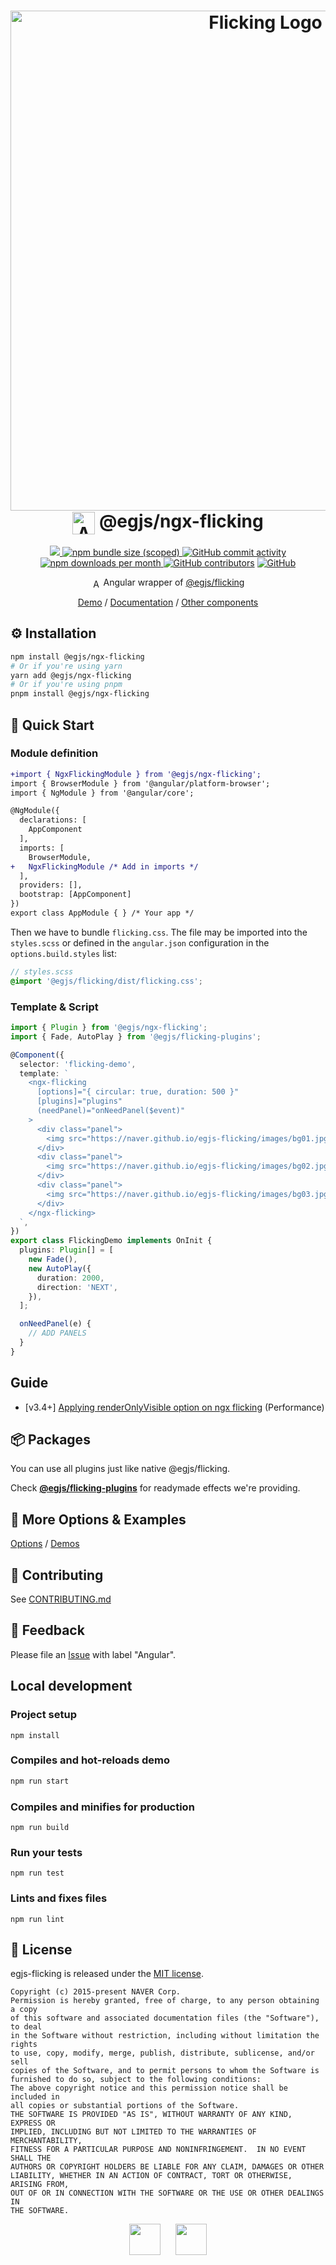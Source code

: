 <h1 align=center>
  <img width="800" alt="Flicking Logo" src="https://naver.github.io/egjs-flicking/images/flicking.svg"><br/>
  <img alt="Angular" src="https://naver.github.io/egjs-flicking/images/angular.svg" width="36" valign="middle">
  @egjs/ngx-flicking
</h1>

<p align=center>
  <a href="https://www.npmjs.com/package/@egjs/ngx-flicking" target="_blank">
    <img src="https://img.shields.io/npm/v/@egjs/ngx-flicking.svg?style=flat-square&color=dd0031&label=version&logo=NPM">
  </a>
  <a href="https://www.npmjs.com/package/@egjs/ngx-flicking" target="_blank">
    <img alt="npm bundle size (scoped)" src="https://img.shields.io/bundlephobia/minzip/@egjs/ngx-flicking.svg?style=flat-square&label=%F0%9F%92%BE%20gzipped&color=007acc">
  </a>
  <a href="https://github.com/naver/egjs-flicking/graphs/commit-activity">
    <img alt="GitHub commit activity" src="https://img.shields.io/github/commit-activity/m/naver/egjs-flicking.svg?style=flat-square&label=%E2%AC%86%20commits&color=08CE5D">
  </a>
  <a href="https://www.npmjs.com/package/@egjs/ngx-flicking" target="_blank">
    <img src="https://img.shields.io/npm/dm/@egjs/ngx-flicking.svg?style=flat-square&label=%E2%AC%87%20downloads&color=08CE5D" alt="npm downloads per month">
  </a>
  <a href="https://github.com/naver/egjs-flicking/graphs/contributors" target="_blank">
    <img alt="GitHub contributors" src="https://img.shields.io/github/contributors/naver/egjs-flicking.svg?label=%F0%9F%91%A5%20contributors&style=flat-square&color=08CE5D"></a>
  <a href="https://github.com/naver/egjs-flicking/blob/master/LICENSE" target="_blank">
    <img alt="GitHub" src="https://img.shields.io/github/license/naver/egjs-flicking.svg?style=flat-square&label=%F0%9F%93%9C%20license&color=08CE5D">
  </a>
</p>

<p align=center>
  <img alt="Angular" src="https://naver.github.io/egjs-flicking/images/angular.svg" width="15" valign="middle"> Angular wrapper of <a href="https://github.com/naver/egjs-flicking">@egjs/flicking</a>
</p>

<p align=center>
  <a href="https://codesandbox.io/s/egjsngx-flicking-examples-czb2g">Demo</a> / <a href="https://naver.github.io/egjs-flicking/docs/api/Flicking">Documentation</a> / <a href="https://naver.github.io/egjs/" />Other components</a>
</p>

## ⚙️ Installation

```sh
npm install @egjs/ngx-flicking
# Or if you're using yarn
yarn add @egjs/ngx-flicking
# Or if you're using pnpm
pnpm install @egjs/ngx-flicking
```

## 🏃 Quick Start

### Module definition

```diff
+import { NgxFlickingModule } from '@egjs/ngx-flicking';
import { BrowserModule } from '@angular/platform-browser';
import { NgModule } from '@angular/core';

@NgModule({
  declarations: [
    AppComponent
  ],
  imports: [
    BrowserModule,
+   NgxFlickingModule /* Add in imports */
  ],
  providers: [],
  bootstrap: [AppComponent]
})
export class AppModule { } /* Your app */
```

Then we have to bundle `flicking.css`. The file may be imported into the `styles.scss` or defined in the `angular.json` configuration in the `options.build.styles` list:

```scss
// styles.scss
@import '@egjs/flicking/dist/flicking.css';
```

### Template & Script

```ts
import { Plugin } from '@egjs/ngx-flicking';
import { Fade, AutoPlay } from '@egjs/flicking-plugins';

@Component({
  selector: 'flicking-demo',
  template: `
    <ngx-flicking
      [options]="{ circular: true, duration: 500 }"
      [plugins]="plugins"
      (needPanel)="onNeedPanel($event)"
    >
      <div class="panel">
        <img src="https://naver.github.io/egjs-flicking/images/bg01.jpg" />
      </div>
      <div class="panel">
        <img src="https://naver.github.io/egjs-flicking/images/bg02.jpg" />
      </div>
      <div class="panel">
        <img src="https://naver.github.io/egjs-flicking/images/bg03.jpg" />
      </div>
    </ngx-flicking>
  `,
})
export class FlickingDemo implements OnInit {
  plugins: Plugin[] = [
    new Fade(),
    new AutoPlay({
      duration: 2000,
      direction: 'NEXT',
    }),
  ];

  onNeedPanel(e) {
    // ADD PANELS
  }
}
```

## Guide

- \[v3.4+\] [Applying renderOnlyVisible option on ngx flicking](https://github.com/naver/egjs-flicking/wiki/Applying-renderOnlyVisible-option-on-ngx-flicking) (Performance)

## 📦 Packages

You can use all plugins just like native @egjs/flicking.

Check [**@egjs/flicking-plugins**](https://github.com/naver/egjs-flicking-plugins) for readymade effects we're providing.

## 📖 More Options & Examples

[Options](https://naver.github.io/egjs-flicking/Options) / [Demos](https://naver.github.io/egjs-flicking/Demos)

## 🙌 Contributing

See [CONTRIBUTING.md](https://github.com/naver/egjs-flicking/blob/master/CONTRIBUTING.md)

## 📝 Feedback

Please file an [Issue](https://github.com/naver/egjs-flicking/issues) with label "Angular".

## Local development

### Project setup

```
npm install
```

### Compiles and hot-reloads demo

```sh
npm run start
```

### Compiles and minifies for production

```
npm run build
```

### Run your tests

```
npm run test
```

### Lints and fixes files

```
npm run lint
```

## 📜 License

egjs-flicking is released under the [MIT license](http://naver.github.io/egjs/license.txt).

```
Copyright (c) 2015-present NAVER Corp.
Permission is hereby granted, free of charge, to any person obtaining a copy
of this software and associated documentation files (the "Software"), to deal
in the Software without restriction, including without limitation the rights
to use, copy, modify, merge, publish, distribute, sublicense, and/or sell
copies of the Software, and to permit persons to whom the Software is
furnished to do so, subject to the following conditions:
The above copyright notice and this permission notice shall be included in
all copies or substantial portions of the Software.
THE SOFTWARE IS PROVIDED "AS IS", WITHOUT WARRANTY OF ANY KIND, EXPRESS OR
IMPLIED, INCLUDING BUT NOT LIMITED TO THE WARRANTIES OF MERCHANTABILITY,
FITNESS FOR A PARTICULAR PURPOSE AND NONINFRINGEMENT.  IN NO EVENT SHALL THE
AUTHORS OR COPYRIGHT HOLDERS BE LIABLE FOR ANY CLAIM, DAMAGES OR OTHER
LIABILITY, WHETHER IN AN ACTION OF CONTRACT, TORT OR OTHERWISE, ARISING FROM,
OUT OF OR IN CONNECTION WITH THE SOFTWARE OR THE USE OR OTHER DEALINGS IN
THE SOFTWARE.
```

<p align=center>
  <a href="https://naver.github.io/egjs/"><img height="50" src="https://naver.github.io/egjs/img/logotype1_black.svg" ></a>&nbsp;&nbsp;&nbsp;&nbsp;&nbsp;&nbsp;<a href="https://github.com/naver"><img height="50" src="https://naver.github.io/OpenSourceGuide/book/assets/naver_logo.png" /></a>
</p>
